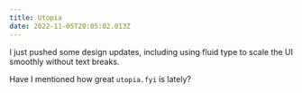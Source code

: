 ```yaml
---
title: Utopia
date: 2022-11-05T20:05:02.013Z
---
```


I just pushed some design updates, including using fluid type to scale the UI smoothly without text breaks.

Have I mentioned how great `utopia.fyi` is lately?

<Card href="https://utopia.fyi/type/calculator" />
